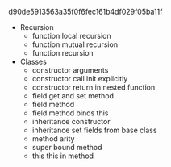 d90de5913563a35f0f6fec161b4df029f05ba11f
- Recursion
    - function local recursion
    - function mutual recursion
    - function recursion
- Classes
    - constructor arguments
    - constructor call init explicitly
    - constructor return in nested function
    - field get and set method
    - field method
    - field method binds this
    - inheritance constructor
    - inheritance set fields from base class
    - method arity
    - super bound method
    - this this in method

